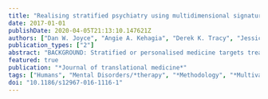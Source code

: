 ```yaml
---
title: "Realising stratified psychiatry using multidimensional signatures and trajectories."
date: 2017-01-01
publishDate: 2020-04-05T21:13:10.147621Z
authors: ["Dan W. Joyce", "Angie A. Kehagia", "Derek K. Tracy", "Jessica Proctor", "Sukhwinder S. Shergill"]
publication_types: ["2"]
abstract: "BACKGROUND: Stratified or personalised medicine targets treatments for groups of  individuals with a disorder based on individual heterogeneity and shared factors  that influence the likelihood of response. Psychiatry has traditionally defined diagnoses by constellations of co-occurring signs and symptoms that are assigned  a categorical label (e.g. schizophrenia). Trial methodology in psychiatry has evaluated interventions targeted at these categorical entities, with diagnoses being equated to disorders. Recent insights into both the nosology and neurobiology of psychiatric disorder reveal that traditional categorical diagnoses cannot be equated with disorders. We argue that current quantitative methodology (1) inherits these categorical assumptions, (2) allows only for the discovery of average treatment response, (3) relies on composite outcome measures and (4) sacrifices valuable predictive information for stratified and personalised treatment in psychiatry. METHODS AND FINDINGS: To achieve a truly 'stratified psychiatry' we propose and then operationalise two necessary steps: first, a formal multi-dimensional representation of disorder definition and clinical state, and second, the similar redefinition of outcomes as multidimensional constructs that can expose within- and between-patient differences in response. We use the categorical diagnosis of schizophrenia-conceptualised as a label for heterogeneous disorders-as a means of introducing operational definitions of stratified psychiatry using principles from multivariate analysis. We demonstrate this framework by application to the Clinical Antipsychotic Trials of Intervention Effectiveness dataset, showing heterogeneity in both patient clinical states and their trajectories after treatment that are lost in the traditional categorical approach with composite outcomes. We then systematically review a decade of registered clinical trials for cognitive deficits in schizophrenia highlighting existing assumptions of categorical diagnoses and aggregate outcomes while identifying a small number of  trials that could be reanalysed using our proposal. CONCLUSION: We describe quantitative methods for the development of a multi-dimensional model of clinical state, disorders and trajectories which practically realises stratified psychiatry. We highlight the potential for recovering existing trial data, the implications for stratified psychiatry in trial design and clinical treatment and finally, describe different kinds of probabilistic reasoning tools necessary to implement stratification."
featured: true
publication: "*Journal of translational medicine*"
tags: ["Humans", "Mental Disorders/*therapy", "*Methodology", "*Multivariate", "*Precision Medicine", "*Psychiatry", "*Stratified psychiatry", "*Trials", "Cognition", "Multivariate Analysis", "Schizophrenia/diagnosis/therapy"]
doi: "10.1186/s12967-016-1116-1"
---
```


